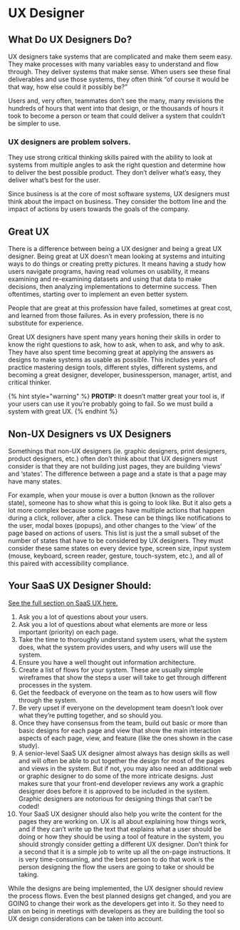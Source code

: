 # UX Designer

## What Do UX Designers Do?

UX designers take systems that are complicated and make them seem easy. They make processes with many variables easy to understand and flow through. They deliver systems that make sense. When users see these final deliverables and use those systems, they often think “of course it would be that way, how else could it possibly be?” 

Users and, very often, teammates don’t see the many, many revisions the hundreds of hours that went into that design, or the thousands of hours it took to become a person or team that could deliver a system that couldn’t be simpler to use. 

### **UX designers are problem solvers.** 

They use strong critical thinking skills paired with the ability to look at systems from multiple angles to ask the right question and determine how to deliver the best possible product. They don’t deliver what’s easy, they deliver what’s best for the user. 

Since business is at the core of most software systems, UX designers must think about the impact on business. They consider the bottom line and the impact of actions by users towards the goals of the company.

## Great UX

There is a difference between being a UX designer and being a great UX designer. Being great at UX doesn’t mean looking at systems and intuiting ways to do things or creating pretty pictures. It means having a study how users navigate programs, having read volumes on usability, it means examining and re-examining datasets and using that data to make decisions, then analyzing implementations to determine success. Then oftentimes, starting over to implement an even better system.

People that are great at this profession have failed, sometimes at great cost, and learned from those failures. As in every profession, there is no substitute for experience. 

Great UX designers have spent many years honing their skills in order to know the right questions to ask, how to ask, when to ask, and why to ask. They have also spent time becoming great at applying the answers as designs to make systems as usable as possible. This includes years of practice mastering design tools, different styles, different systems, and becoming a great designer, developer, businessperson, manager, artist, and critical thinker.

{% hint style="warning" %}
**PROTIP:** It doesn’t matter great your tool is, if your users can use it you’re probably going to fail. So we must build a system with great UX.
{% endhint %}

## Non-UX Designers vs UX Designers

Somethings that non-UX designers \(ie. graphic designers, print designers, product designers, etc.\) often don’t think about that UX designers must consider is that they are not building just pages, they are building ‘views’ and ‘states’. The difference between a page and a state is that a page may have many states. 

For example, when your mouse is over a button \(known as the rollover state\), someone has to show what this is going to look like. But it also gets a lot more complex because some pages have multiple actions that happen during a click, rollover, after a click. These can be things like notifications to the user, modal boxes \(popups\), and other changes to the ‘view’ of the page based on actions of users. This list is just the a small subset of the number of states that have to be considered by UX designers. They must consider these same states on every device type, screen size, input system \(mouse, keyboard, screen reader, gesture, touch-system, etc.\), and all of this paired with accessibility compliance. 

## Your SaaS UX Designer Should:

[See the full section on SaaS UX here.](../steps-to-developing-a-saas/saas-user-experience-ux.md)

1. Ask you a lot of questions about your users.
2. Ask you a lot of questions about what elements are more or less important \(priority\) on each page.
3. Take the time to thoroughly understand system users, what the system does, what the system provides users, and why users will use the system.
4. Ensure you have a well thought out information architecture.
5. Create a list of flows for your system. These are usually simple wireframes that show the steps a user will take to get through different processes in the system.
6. Get the feedback of everyone on the team as to how users will flow through the system.
7. Be very upset if everyone on the development team doesn’t look over what they’re putting together, and so should you.
8. Once they have consensus from the team, build out basic or more than basic designs for each page and view that show the main interaction aspects of each page, view, and feature \(like the ones shown in the case study\).
9. A senior-level SaaS UX designer almost always has design skills as well and will often be able to put together the design for most of the pages and views in the system. But if not, you may also need an additional web or graphic designer to do some of the more intricate designs. Just makes sure that your front-end developer reviews any work a graphic designer does before it is approved to be included in the system. Graphic designers are notorious for designing things that can’t be coded!
10. Your SaaS UX designer should also help you write the content for the pages they are working on. UX is all about explaining how things work, and if they can’t write up the text that explains what a user should be doing or how they should be using a tool of feature in the system, you should strongly consider getting a different UX designer. Don’t think for a second that it is a simple job to write up all the on-page instructions. It is very time-consuming, and the best person to do that work is the person designing the flow the users are going to take or should be taking.

While the designs are being implemented, the UX designer should review the process flows. Even the best planned designs get changed, and you are GOING to change their work as the developers get into it. So they need to plan on being in meetings with developers as they are building the tool so UX design considerations can be taken into account.


